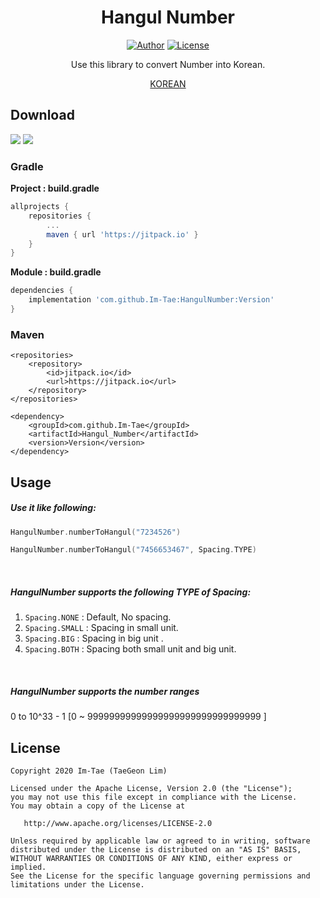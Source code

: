 <h1 align="center">Hangul Number</h1>

<p align="center">
  <a href="https://github.com/Im-Tae"><img alt="Author" src="https://img.shields.io/badge/author-Im--Tae-red.svg"/></a>
  <a href="https://opensource.org/licenses/Apache-2.0"><img alt="License" src="https://img.shields.io/badge/License-Apache%202.0-blue.svg"/></a>
</p>
<p align="center">  
Use this library to convert Number into Korean.</p>
<p align="center">
    <a href="https://github.com/Im-Tae/HangulNumber/blob/master/README.md">KOREAN<a/>
</p>




## Download

[![](https://jitci.com/gh/Im-Tae/HangulNumber/svg)](https://jitci.com/gh/Im-Tae/HangulNumber) [![](https://jitpack.io/v/Im-Tae/HangulNumber.svg)](https://jitpack.io/#Im-Tae/HangulNumber)

### Gradle

**Project : build.gradle**

```gradle
allprojects {
    repositories {
	    ...
	    maven { url 'https://jitpack.io' }
	}
}
```

**Module : build.gradle**

```gradle
dependencies {
    implementation 'com.github.Im-Tae:HangulNumber:Version'
}
```



### Maven

```maven
<repositories>
	<repository>
		<id>jitpack.io</id>
		<url>https://jitpack.io</url>
	</repository>
</repositories>
```

```maven
<dependency>
	<groupId>com.github.Im-Tae</groupId>
	<artifactId>Hangul_Number</artifactId>
	<version>Version</version>
</dependency>
```



## Usage

##### Use it like following:

```kotlin
HangulNumber.numberToHangul("7234526")
```

```kotlin
HangulNumber.numberToHangul("7456653467", Spacing.TYPE)
```

</br>

##### HangulNumber supports the following TYPE of Spacing:



1. `Spacing.NONE` : Default, No spacing.
2. `Spacing.SMALL` : Spacing in small unit.
3. `Spacing.BIG` : Spacing in big unit .
4. `Spacing.BOTH` : Spacing both small unit and big unit.

</br>

##### HangulNumber supports the number ranges

0 to 10^33 - 1 [0 ~ 99999999999999999999999999999999 ]



## License

```
Copyright 2020 Im-Tae (TaeGeon Lim)

Licensed under the Apache License, Version 2.0 (the "License");
you may not use this file except in compliance with the License.
You may obtain a copy of the License at

   http://www.apache.org/licenses/LICENSE-2.0

Unless required by applicable law or agreed to in writing, software
distributed under the License is distributed on an "AS IS" BASIS,
WITHOUT WARRANTIES OR CONDITIONS OF ANY KIND, either express or implied.
See the License for the specific language governing permissions and
limitations under the License.
```

